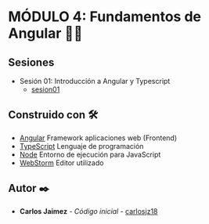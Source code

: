 # MÓDULO 4: Fundamentos de Angular 🧑‍💻

## Sesiones
- Sesión 01: Introducción a Angular y Typescript
    - [sesion01](./Sesion-01/proyecto_01)

## Construido con 🛠️

* [Angular]() Framework aplicaciones web (Frontend)
* [TypeScript]() Lenguaje de programación
* [Node]() Entorno de ejecución para JavaScript
* [WebStorm]() Editor utilizado

## Autor ✒️

* **Carlos Jaimez** - *Código inicial* - [carlosjz18](https://github.com/carlosjz18)